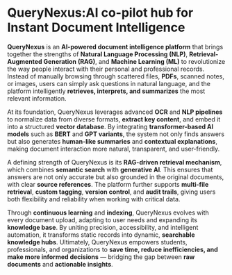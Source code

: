 # QueryNexus:AI co-pilot hub for Instant Document Intelligence

**QueryNexus** is an **AI-powered document intelligence platform** that brings together the strengths of **Natural Language Processing (NLP)**, **Retrieval-Augmented Generation (RAG)**, and **Machine Learning (ML)** to revolutionize the way people interact with their personal and professional records. Instead of manually browsing through scattered files, **PDFs**, scanned notes, or images, users can simply ask questions in natural language, and the platform intelligently **retrieves, interprets, and summarizes** the most relevant information.

At its foundation, QueryNexus leverages advanced **OCR** and **NLP pipelines** to normalize data from diverse formats, **extract key content**, and embed it into a structured **vector database**. By integrating **transformer-based AI models** such as **BERT** and **GPT variants**, the system not only finds answers but also generates **human-like summaries** and **contextual explanations**, making document interaction more natural, transparent, and user-friendly.

A defining strength of QueryNexus is its **RAG-driven retrieval mechanism**, which combines **semantic search** with **generative AI**. This ensures that answers are not only accurate but also grounded in the original documents, with clear **source references**. The platform further supports **multi-file retrieval**, **custom tagging**, **version control**, and **audit trails**, giving users both flexibility and reliability when working with critical data.

Through **continuous learning** and **indexing**, QueryNexus evolves with every document upload, adapting to user needs and expanding its **knowledge base**. By uniting precision, accessibility, and intelligent automation, it transforms static records into dynamic, **searchable knowledge hubs**. Ultimately, QueryNexus empowers students, professionals, and organizations to **save time, reduce inefficiencies, and make more informed decisions** — bridging the gap between **raw documents** and **actionable insights**.





